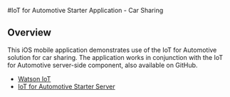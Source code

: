#IoT for Automotive Starter Application - Car Sharing

## Overview
This iOS mobile application demonstrates use of the IoT for Automotive solution for car sharing.  The 
application works in conjunction with the IoT for Automotive server-side component, also available on GitHub. 

- [Watson IoT](https://internetofthings.ibmcloud.com)
- [IoT for Automotive Starter Server](https://github.com/ibm-watson-iot/iota-starter-server)

